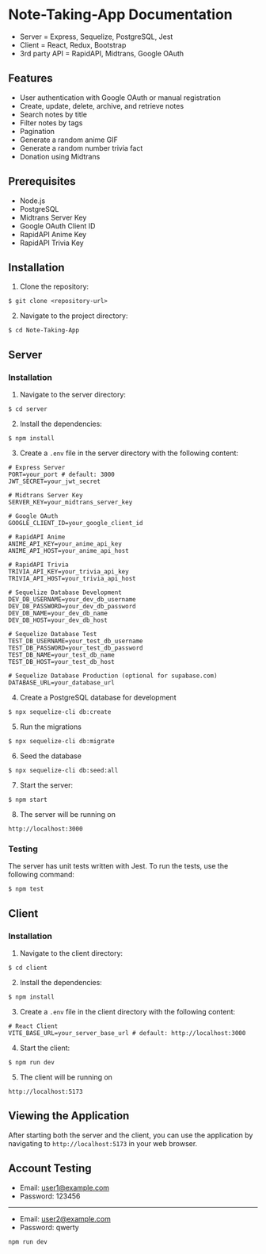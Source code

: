 # Note-Taking-App Documentation

- Server = Express, Sequelize, PostgreSQL, Jest
- Client = React, Redux, Bootstrap
- 3rd party API = RapidAPI, Midtrans, Google OAuth

## Features

- User authentication with Google OAuth or manual registration
- Create, update, delete, archive, and retrieve notes
- Search notes by title
- Filter notes by tags
- Pagination
- Generate a random anime GIF
- Generate a random number trivia fact
- Donation using Midtrans

## Prerequisites

- Node.js
- PostgreSQL
- Midtrans Server Key
- Google OAuth Client ID
- RapidAPI Anime Key
- RapidAPI Trivia Key

## Installation

1. Clone the repository:

```
$ git clone <repository-url>
```

2. Navigate to the project directory:

```
$ cd Note-Taking-App
```

## Server

### Installation

1. Navigate to the server directory:

```
$ cd server
```

2. Install the dependencies:

```
$ npm install
```

3. Create a `.env` file in the server directory with the following content:

```dosini
# Express Server
PORT=your_port # default: 3000
JWT_SECRET=your_jwt_secret

# Midtrans Server Key
SERVER_KEY=your_midtrans_server_key

# Google OAuth
GOOGLE_CLIENT_ID=your_google_client_id

# RapidAPI Anime
ANIME_API_KEY=your_anime_api_key
ANIME_API_HOST=your_anime_api_host

# RapidAPI Trivia
TRIVIA_API_KEY=your_trivia_api_key
TRIVIA_API_HOST=your_trivia_api_host

# Sequelize Database Development
DEV_DB_USERNAME=your_dev_db_username
DEV_DB_PASSWORD=your_dev_db_password
DEV_DB_NAME=your_dev_db_name
DEV_DB_HOST=your_dev_db_host

# Sequelize Database Test
TEST_DB_USERNAME=your_test_db_username
TEST_DB_PASSWORD=your_test_db_password
TEST_DB_NAME=your_test_db_name
TEST_DB_HOST=your_test_db_host

# Sequelize Database Production (optional for supabase.com)
DATABASE_URL=your_database_url
```

4. Create a PostgreSQL database for development

```
$ npx sequelize-cli db:create
```

5. Run the migrations

```
$ npx sequelize-cli db:migrate
```

6. Seed the database

```
$ npx sequelize-cli db:seed:all
```

7. Start the server:

```
$ npm start
```

8. The server will be running on

```
http://localhost:3000
```

### Testing

The server has unit tests written with Jest. To run the tests, use the following command:

```
$ npm test
```

## Client

### Installation

1. Navigate to the client directory:

```
$ cd client
```

2. Install the dependencies:

```
$ npm install
```

3. Create a `.env` file in the client directory with the following content:

```dosini
# React Client
VITE_BASE_URL=your_server_base_url # default: http://localhost:3000
```

4. Start the client:

```
$ npm run dev
```

5. The client will be running on

```
http://localhost:5173
```

## Viewing the Application

After starting both the server and the client, you can use the application by navigating to `http://localhost:5173` in your web browser.

## Account Testing

- Email: user1@example.com
- Password: 123456

---

- Email: user2@example.com
- Password: qwerty

```shell
npm run dev
```
